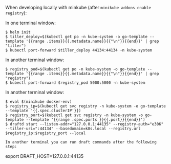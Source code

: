 When developing locally with minkube (after `minikube addons enable registry`):

In one terminal window:
```console
$ helm init
$ tiller_deploy=$(kubectl get po -n kube-system -o go-template --template '{{range .items}}{{.metadata.name}}{{"\n"}}{{end}}' | grep "tiller")
$ kubectl port-forward $tiller_deploy 44134:44134 -n kube-system
```

In another terminal window:
```console
$ registry_pod=$(kubectl get po -n kube-system -o go-template --template '{{range .items}}{{.metadata.name}}{{"\n"}}{{end}}' | grep "registry")
$ kubectl port-forward $registry_pod 5000:5000 -n kube-system
```

In another terminal window:
```console
$ eval $(minikube docker-env)
$ registry_ip=$(kubectl get svc registry -n kube-system -o go-template --template '{{.spec.clusterIP'}})
$ registry_port=$(kubectl get svc registry -n kube-system -o go-template --template '{{range .spec.ports }}{{.port}}{{end}}')
$ draftd start --listen-addr="127.0.0.1:44135" --registry-auth="e30K" --tiller-uri=":44134" --basedomain=k8s.local --registry.url $registry_ip:$registry_port --local

In another terminal you can run draft commands after the following step:
```
export DRAFT_HOST=127.0.0.1:44135
```

